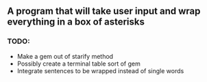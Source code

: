 ## A program that will take user input and wrap everything in a box of asterisks

### TODO:

- Make a gem out of starify method
- Possibly create a terminal table sort of gem
- Integrate sentences to be wrapped instead of single words